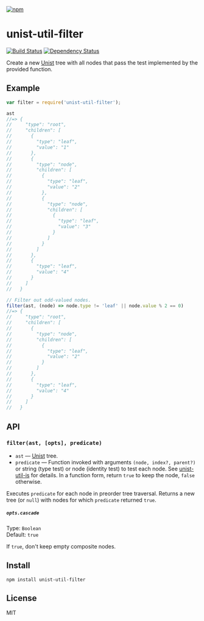 [![npm](https://nodei.co/npm/unist-util-filter.png)](https://npmjs.com/package/unist-util-filter)

# unist-util-filter

[![Build Status][travis-badge]][travis] [![Dependency Status][david-badge]][david]

Create a new [Unist] tree with all nodes that pass the test implemented by the provided function.

[unist]: https://github.com/wooorm/unist
[unist-util-is]: https://github.com/wooorm/unist-util-is

[travis]: https://travis-ci.org/eush77/unist-util-filter
[travis-badge]: https://travis-ci.org/eush77/unist-util-filter.svg?branch=master
[david]: https://david-dm.org/eush77/unist-util-filter
[david-badge]: https://david-dm.org/eush77/unist-util-filter.png

## Example

```js
var filter = require('unist-util-filter');

ast
//=> {
//     "type": "root",
//     "children": [
//       {
//         "type": "leaf",
//         "value": "1"
//       },
//       {
//         "type": "node",
//         "children": [
//           {
//             "type": "leaf",
//             "value": "2"
//           },
//           {
//             "type": "node",
//             "children": [
//               {
//                 "type": "leaf",
//                 "value": "3"
//               }
//             ]
//           }
//         ]
//       },
//       {
//         "type": "leaf",
//         "value": "4"
//       }
//     ]
//   }

// Filter out odd-valued nodes.
filter(ast, (node) => node.type != 'leaf' || node.value % 2 == 0)
//=> {
//     "type": "root",
//     "children": [
//       {
//         "type": "node",
//         "children": [
//           {
//             "type": "leaf",
//             "value": "2"
//           }
//         ]
//       },
//       {
//         "type": "leaf",
//         "value": "4"
//       }
//     ]
//   }
```

## API

### `filter(ast, [opts], predicate)`

- `ast` — [Unist] tree.
- `predicate` — Function invoked with arguments `(node, index?, parent?)` or string (type test) or node (identity test) to test each node. See [unist-util-is] for details. In a function form, return `true` to keep the node, `false` otherwise.

Executes `predicate` for each node in preorder tree traversal. Returns a new tree (or `null`) with nodes for which `predicate` returned `true`.

##### `opts.cascade`

Type: `Boolean`<br>
Default: `true`

If `true`, don't keep empty composite nodes.

## Install

```
npm install unist-util-filter
```

## License

MIT
